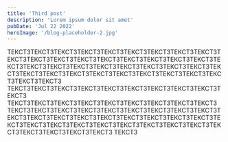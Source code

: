 ```yaml
---
title: 'Third post'
description: 'Lorem ipsum dolor sit amet'
pubDate: 'Jul 22 2022'
heroImage: '/blog-placeholder-2.jpg'
---
```


ТЕКСТ3ТЕКСТ3ТЕКСТ3ТЕКСТ3ТЕКСТ3ТЕКСТ3ТЕКСТ3ТЕКСТ3ТЕКСТ3ТЕКСТ3ТЕКСТ3ТЕКСТ3ТЕКСТ3ТЕКСТ3ТЕКСТ3ТЕКСТ3ТЕКСТ3ТЕКСТ3ТЕКСТ3ТЕКСТ3ТЕКСТ3ТЕКСТ3ТЕКСТ3ТЕКСТ3ТЕКСТ3ТЕКСТ3ТЕКСТ3ТЕКСТ3ТЕКСТ3ТЕКСТ3ТЕКСТ3ТЕКСТ3ТЕКСТ3ТЕКСТ3ТЕКСТ3ТЕКСТ3ТЕКСТ3ТЕКСТ3ТЕКСТ3
ТЕКСТ3ТЕКСТ3ТЕКСТ3ТЕКСТ3ТЕКСТ3ТЕКСТ3ТЕКСТ3ТЕКСТ3ТЕКСТ3ТЕКСТ3
ТЕКСТ3ТЕКСТ3ТЕКСТ3ТЕКСТ3ТЕКСТ3ТЕКСТ3ТЕКСТ3ТЕКСТ3ТЕКСТ3
ТЕКСТ3ТЕКСТ3ТЕКСТ3ТЕКСТ3ТЕКСТ3ТЕКСТ3ТЕКСТ3ТЕКСТ3ТЕКСТ3ТЕКСТ3ТЕКСТ3ТЕКСТ3ТЕКСТ3ТЕКСТ3ТЕКСТ3ТЕКСТ3ТЕКСТ3ТЕКСТ3ТЕКСТ3ТЕКСТ3ТЕКСТ3ТЕКСТ3ТЕКСТ3ТЕКСТ3ТЕКСТ3ТЕКСТ3ТЕКСТ3ТЕКСТ3ТЕКСТ3ТЕКСТ3ТЕКСТ3ТЕКСТ3
ТЕКСТ3
